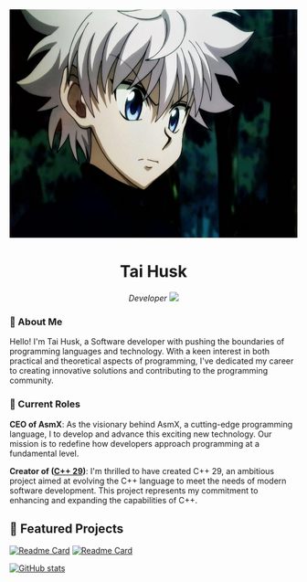 <div align="center">
  <img src="https://github.com/TaiHusk/TaiHusk/blob/main/image.jpg" alt="TaiHusk's Github Profile Picture" width="5000" height="400" />
  <h1> Tai Husk </h1>
  <p><em>Developer <img src="https://media.giphy.com/media/WUlplcMpOCEmTGBtBW/giphy.gif" width="30"> </em></p>
</div>

### 🌟 About Me

Hello! I'm Tai Husk, a Software developer with  pushing the boundaries of programming languages and technology. With a keen interest in both practical and theoretical aspects of programming, I've dedicated my career to creating innovative solutions and contributing to the programming community.

### 💼 Current Roles

**CEO of AsmX**: As the visionary behind AsmX, a cutting-edge programming language, I to develop and advance this exciting new technology. Our mission is to redefine how developers approach programming at a fundamental level.

**Creator of ([C++ 29](https://github.com/TaiHusk/CXX29))**: I'm thrilled to have created C++ 29, an ambitious project aimed at evolving the C++ language to meet the needs of modern software development. This project represents my commitment to enhancing and expanding the capabilities of C++.

## 🎯 Featured Projects
[![Readme Card](https://github-readme-stats.vercel.app/api/pin/?username=TaiHusk&repo=CXX29&theme=transparent&hide_border=true#gh-dark-mode-only)](https://github.com/TaiHusk/CXX29)
[![Readme Card](https://github-readme-stats.vercel.app/api/pin/?username=TaiHusk&repo=PENV&theme=transparent&hide_border=true#gh-dark-mode-only)](https://github.com/TaiHusk/PENV)

[![GitHub stats](https://github-readme-stats.vercel.app/api?username=TaiHusk&show_icons=true&theme=transparent&hide_border=true#gh-dark-mode-only)](https://github.com/TaiHusk)

